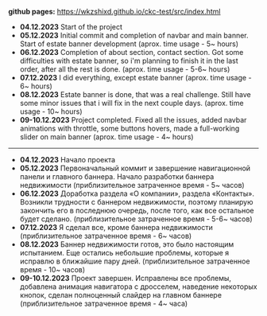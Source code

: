 **github pages:** https://wkzshixd.github.io/ckc-test/src/index.html

- **04.12.2023**
  Start of the project
- **05.12.2023**
  Initial commit and completion of navbar and main banner. Start of estate banner development (aprox. time usage - 5~ hours)
- **06.12.2023**
  Completion of about section, contact section. Got some difficulties with estate banner, so i'm planning to finish it in the last order, after all the rest is done. (aprox. time usage - 5-6~ hours)
- **07.12.2023**
  I did everything, except estate banner (aprox. time usage - 6~ hours)
- **08.12.2023**
  Estate banner is done, that was a real challenge. Still have some minor issues that i will fix in the next couple days. (aprox. time usage - 10~ hours)
- **09-10.12.2023**
  Project completed. Fixed all the issues, added navbar animations with throttle, some buttons hovers, made a full-working slider on main banner (aprox. time usage - 4~ hours)
  
___

- **04.12.2023**
  Начало проекта
- **05.12.2023**
  Первоначальный коммит и завершение навигационной панели и главного баннера. Начало разработки баннера недвижимости (приблизительное затраченное время - 5~ часов)
- **06.12.2023**
  Доработка раздела «О компании», раздела «Контакты». Возникли трудности с баннером недвижимости, поэтому планирую закончить его в последнюю очередь, после того, как все остальное будет сделано. (приблизительное затраченное время - 5-6~ часов)
- **07.12.2023**
  Я сделал все, кроме баннера недвижимости (приблизительное затраченное время - 6~ часов)
- **08.12.2023**
  Баннер недвижимости готов, это было настоящим испытанием. Еще остались небольшие проблемы, которые я исправлю в ближайшие пару дней. (приблизительное затраченное время - 10~ часов)
- **09-10.12.2023**
  Проект завершен. Исправлены все проблемы, добавлена анимация навигатора с дросселем, наведение некоторых кнопок, сделан полноценный слайдер на главном баннере (приблизительное затраченное время - 4~ часа)
